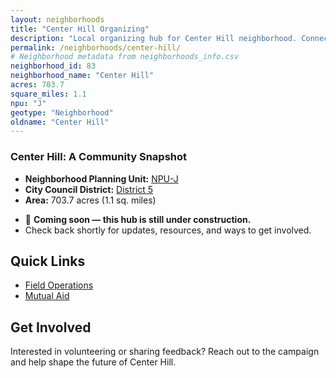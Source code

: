 ```yaml
---
layout: neighborhoods
title: "Center Hill Organizing"
description: "Local organizing hub for Center Hill neighborhood. Connect with field operations, mutual aid, and community organizing efforts."
permalink: /neighborhoods/center-hill/
# Neighborhood metadata from neighborhoods_info.csv
neighborhood_id: 83
neighborhood_name: "Center Hill"
acres: 703.7
square_miles: 1.1
npu: "J"
geotype: "Neighborhood"
oldname: "Center Hill"
---
```


### **Center Hill: A Community Snapshot**

  * **Neighborhood Planning Unit:** [NPU-J](https://www.atlantaga.gov/government/departments/city-planning/neighborhood-planning-units/neighborhood-and-npu-contacts)
  * **City Council District:** [District 5](https://citycouncil.atlantaga.gov/council-members/antonio-lewis)
  * **Area:** 703.7 acres (1.1 sq. miles)

- 🚧 **Coming soon — this hub is still under construction.**
- Check back shortly for updates, resources, and ways to get involved.

## Quick Links

- [Field Operations](./field-ops/)
- [Mutual Aid](./mutual-aid/)

## Get Involved

Interested in volunteering or sharing feedback? Reach out to the campaign and help shape the future of Center Hill.
